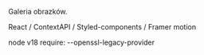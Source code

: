 Galeria obrazków.

React / ContextAPI / Styled-components / Framer motion

node v18 require: --openssl-legacy-provider